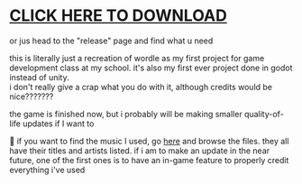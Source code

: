 # [CLICK HERE TO DOWNLOAD](https://github.com/rmfandyplayz/wordle-recreation-godot/releases/download/Releases/andys-wordle-gaem.zip)
or jus head to the "release" page and find what u need

this is literally just a recreation of wordle as my first project for game development class at my school. it's also my first ever project done in godot instead of unity.\
i don't really give a crap what you do with it, although credits would be nice???????

the game is finished now, but i probably will be making smaller quality-of-life updates if I want to

🎵 if you want to find the music I used, go [here](https://github.com/rmfandyplayz/wordle-recreation-godot/tree/main/Media/Audio/Music) and browse the files. they all have their titles and artists listed.
if i am to make an update in the near future, one of the first ones is to have an in-game feature to properly credit everything i've used
